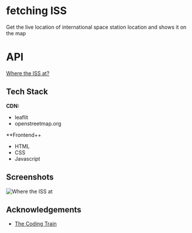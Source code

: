 # fetching ISS

Get the live location of international space station location and shows it on the map

# API

[Where the ISS at?](https://wheretheiss.at/w/developer)

## Tech Stack

**CDN:**

- leaflit
- openstreetmap.org

\*\*Frontend++

- HTML
- CSS
- Javascript

## Screenshots

![Where the ISS at](https://user-images.githubusercontent.com/39251171/215313253-20473e3f-384c-43cc-97b2-5fdeaa832912.png)

## Acknowledgements

- [The Coding Train](https://thecodingtrain.com/)
